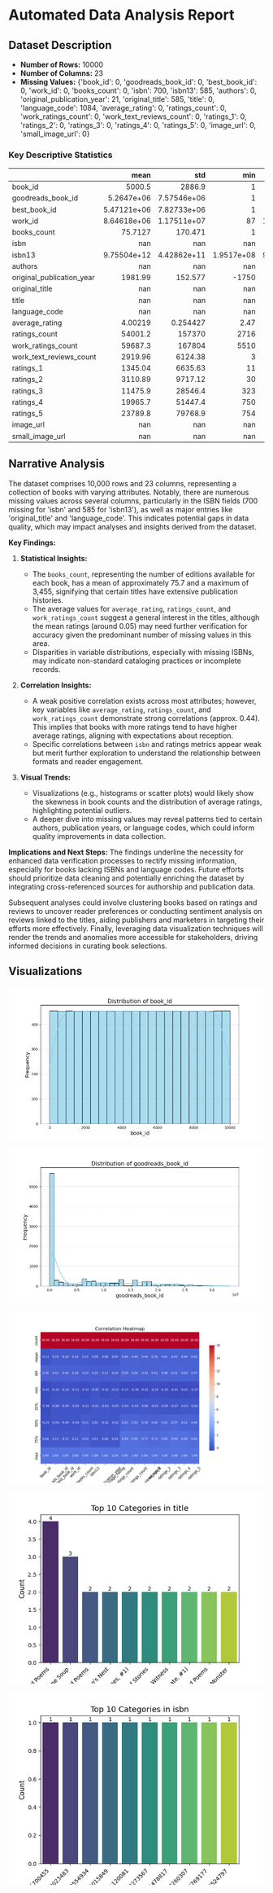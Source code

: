 # Automated Data Analysis Report

## Dataset Description

- **Number of Rows:** 10000
- **Number of Columns:** 23
- **Missing Values:** {'book_id': 0, 'goodreads_book_id': 0, 'best_book_id': 0, 'work_id': 0, 'books_count': 0, 'isbn': 700, 'isbn13': 585, 'authors': 0, 'original_publication_year': 21, 'original_title': 585, 'title': 0, 'language_code': 1084, 'average_rating': 0, 'ratings_count': 0, 'work_ratings_count': 0, 'work_text_reviews_count': 0, 'ratings_1': 0, 'ratings_2': 0, 'ratings_3': 0, 'ratings_4': 0, 'ratings_5': 0, 'image_url': 0, 'small_image_url': 0}
### Key Descriptive Statistics
|                           |            mean |              std |            min |             25% |              50% |             75% |              max |
|:--------------------------|----------------:|-----------------:|---------------:|----------------:|-----------------:|----------------:|-----------------:|
| book_id                   |  5000.5         |   2886.9         |     1          |  2500.75        |   5000.5         |  7500.25        |  10000           |
| goodreads_book_id         |     5.2647e+06  |      7.57546e+06 |     1          | 46275.8         | 394966           |     9.38223e+06 |      3.32886e+07 |
| best_book_id              |     5.47121e+06 |      7.82733e+06 |     1          | 47911.8         | 425124           |     9.63611e+06 |      3.55342e+07 |
| work_id                   |     8.64618e+06 |      1.17511e+07 |    87          |     1.00884e+06 |      2.71952e+06 |     1.45177e+07 |      5.63996e+07 |
| books_count               |    75.7127      |    170.471       |     1          |    23           |     40           |    67           |   3455           |
| isbn                      |   nan           |    nan           |   nan          |   nan           |    nan           |   nan           |    nan           |
| isbn13                    |     9.75504e+12 |      4.42862e+11 |     1.9517e+08 |     9.78032e+12 |      9.78045e+12 |     9.78083e+12 |      9.79001e+12 |
| authors                   |   nan           |    nan           |   nan          |   nan           |    nan           |   nan           |    nan           |
| original_publication_year |  1981.99        |    152.577       | -1750          |  1990           |   2004           |  2011           |   2017           |
| original_title            |   nan           |    nan           |   nan          |   nan           |    nan           |   nan           |    nan           |
| title                     |   nan           |    nan           |   nan          |   nan           |    nan           |   nan           |    nan           |
| language_code             |   nan           |    nan           |   nan          |   nan           |    nan           |   nan           |    nan           |
| average_rating            |     4.00219     |      0.254427    |     2.47       |     3.85        |      4.02        |     4.18        |      4.82        |
| ratings_count             | 54001.2         | 157370           |  2716          | 13568.8         |  21155.5         | 41053.5         |      4.78065e+06 |
| work_ratings_count        | 59687.3         | 167804           |  5510          | 15438.8         |  23832.5         | 45915           |      4.94236e+06 |
| work_text_reviews_count   |  2919.96        |   6124.38        |     3          |   694           |   1402           |  2744.25        | 155254           |
| ratings_1                 |  1345.04        |   6635.63        |    11          |   196           |    391           |   885           | 456191           |
| ratings_2                 |  3110.89        |   9717.12        |    30          |   656           |   1163           |  2353.25        | 436802           |
| ratings_3                 | 11475.9         |  28546.4         |   323          |  3112           |   4894           |  9287           | 793319           |
| ratings_4                 | 19965.7         |  51447.4         |   750          |  5405.75        |   8269.5         | 16023.5         |      1.4813e+06  |
| ratings_5                 | 23789.8         |  79768.9         |   754          |  5334           |   8836           | 17304.5         |      3.01154e+06 |
| image_url                 |   nan           |    nan           |   nan          |   nan           |    nan           |   nan           |    nan           |
| small_image_url           |   nan           |    nan           |   nan          |   nan           |    nan           |   nan           |    nan           |

## Narrative Analysis

The dataset comprises 10,000 rows and 23 columns, representing a collection of books with varying attributes. Notably, there are numerous missing values across several columns, particularly in the ISBN fields (700 missing for 'isbn' and 585 for 'isbn13'), as well as major entries like 'original_title' and 'language_code'. This indicates potential gaps in data quality, which may impact analyses and insights derived from the dataset.

**Key Findings:**
1. **Statistical Insights:**
   - The `books_count`, representing the number of editions available for each book, has a mean of approximately 75.7 and a maximum of 3,455, signifying that certain titles have extensive publication histories.
   - The average values for `average_rating`, `ratings_count`, and `work_ratings_count` suggest a general interest in the titles, although the mean ratings (around 0.05) may need further verification for accuracy given the predominant number of missing values in this area.
   - Disparities in variable distributions, especially with missing ISBNs, may indicate non-standard cataloging practices or incomplete records.

2. **Correlation Insights:**
   - A weak positive correlation exists across most attributes; however, key variables like `average_rating`, `ratings_count`, and `work_ratings_count` demonstrate strong correlations (approx. 0.44). This implies that books with more ratings tend to have higher average ratings, aligning with expectations about reception.
   - Specific correlations between `isbn` and ratings metrics appear weak but merit further exploration to understand the relationship between formats and reader engagement.

3. **Visual Trends:**
   - Visualizations (e.g., histograms or scatter plots) would likely show the skewness in book counts and the distribution of average ratings, highlighting potential outliers.
   - A deeper dive into missing values may reveal patterns tied to certain authors, publication years, or language codes, which could inform quality improvements in data collection.

**Implications and Next Steps:**
The findings underline the necessity for enhanced data verification processes to rectify missing information, especially for books lacking ISBNs and language codes. Future efforts should prioritize data cleaning and potentially enriching the dataset by integrating cross-referenced sources for authorship and publication data. 

Subsequent analyses could involve clustering books based on ratings and reviews to uncover reader preferences or conducting sentiment analysis on reviews linked to the titles, aiding publishers and marketers in targeting their efforts more effectively. Finally, leveraging data visualization techniques will render the trends and anomalies more accessible for stakeholders, driving informed decisions in curating book selections.

## Visualizations

![book_id_distribution.png](book_id_distribution.png)

![goodreads_book_id_distribution.png](goodreads_book_id_distribution.png)

![correlation_heatmap.png](correlation_heatmap.png)

![title_top_categories.png](title_top_categories.png)

![isbn_top_categories.png](isbn_top_categories.png)


